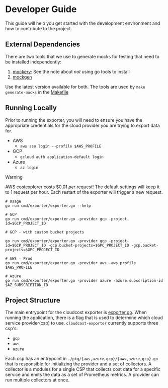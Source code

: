 # Developer Guide

This guide will help you get started with the development environment and how to contribute to the project.

## External Dependencies

There are two tools that we use to generate mocks for testing that need to be installed independently:
1. [mockery](https://vektra.github.io/mockery/latest/installation/): See the note about _not_ using go tools to install
2. [mockgen](https://github.com/uber-go/mock?tab=readme-ov-file#installation)

Use the latest version available for both. 
The tools are used by `make generate-mocks` in the [Makefile](https://github.com/grafana/cloudcost-exporter/blob/66b83baacf9ad4408f0ad7c7b1738ac3b2c179b2/Makefile#L28)

## Running Locally

Prior to running the exporter, you will need to ensure you have the appropriate credentials for the cloud provider you are trying to export data for.
- AWS
  - `aws sso login --profile $AWS_PROFILE`
- GCP
  - `gcloud auth application-default login` 
- Azure
  - `az login`


> [!WARNING]
> AWS costexplorer costs $0.01 _per_ request! 
> The default settings will keep it to 1 request per hour.
> Each restart of the exporter will trigger a new request. 

```shell
# Usage
go run cmd/exporter/exporter.go --help

# GCP 
go run cmd/exporter/exporter.go -provider gcp -project-id=$GCP_PROJECT_ID

# GCP - with custom bucket projects

go run cmd/exporter/exporter.go -provider gcp -project-id=$GCP_PROJECT_ID -gcp.bucket-projects=$GPC_PROJECT_ID -gcp.bucket-projects=$GPC_PROJECT_ID

# AWS - Prod
go run cmd/exporter/exporter.go -provider aws -aws.profile $AWS_PROFILE

# Azure
go run cmd/exporter/exporter.go -provider azure -azure.subscription-id $AZ_SUBSCRIPTION_ID
```

## Project Structure

The main entrypoint for the cloudcost exporter is [exporter.go](../../cmd/exporter/exporter.go). 
When running the application, there is a flag that is used to determine which cloud service provider(csp) to use. 
`cloudcost-exporter` currently supports three csp's:
- `gcp`
- `aws`
- `azure`

Each csp has an entrypoint in `./pkg/{aws,azure,gcp}/{aws,azure,gcp}.go` that is responsible for initializing the provider and a set of collectors.
A collector is a modules for a single CSP that collects cost data for a specific service and emits the data as a set of Prometheus metrics.
A provider can run multiple collectors at once. 





